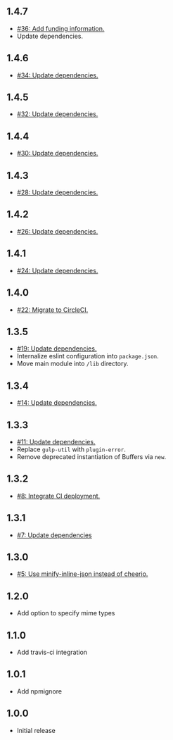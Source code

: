 ## 1.4.7
* [#36: Add funding information.](https://github.com/haensl/gulp-minify-inline-json/issues/36)
* Update dependencies.

## 1.4.6
* [#34: Update dependencies.](https://github.com/haensl/gulp-minify-inline-json/issues/34)

## 1.4.5
* [#32: Update dependencies.](https://github.com/haensl/gulp-minify-inline-json/issues/32)

## 1.4.4
* [#30: Update dependencies.](https://github.com/haensl/gulp-minify-inline-json/issues/30)

## 1.4.3
* [#28: Update dependencies.](https://github.com/haensl/gulp-minify-inline-json/issues/28)

## 1.4.2
* [#26: Update dependencies.](https://github.com/haensl/gulp-minify-inline-json/issues/26)

## 1.4.1
* [#24: Update dependencies.](https://github.com/haensl/gulp-minify-inline-json/issues/24)

## 1.4.0
* [#22: Migrate to CircleCI.](https://github.com/haensl/gulp-minify-inline-json/issues/22)

## 1.3.5
* [#19: Update dependencies.](https://github.com/haensl/gulp-minify-inline-json/issues/19)
* Internalize eslint configuration into `package.json`.
* Move main module into `/lib` directory.

## 1.3.4
* [#14: Update dependencies.](https://github.com/haensl/gulp-minify-inline-json/issues/14)

## 1.3.3
* [#11: Update dependencies.](https://github.com/haensl/gulp-minify-inline-json/issues/11)
* Replace `gulp-util` with `plugin-error`.
* Remove deprecated instantiation of Buffers via `new`.

## 1.3.2
* [#8: Integrate CI deployment.](https://github.com/haensl/gulp-minify-inline-json/issues/8)

## 1.3.1
* [#7: Update dependencies](https://github.com/haensl/gulp-minify-inline-json/issues/7)

## 1.3.0
* [#5: Use minify-inline-json instead of cheerio.](https://github.com/haensl/gulp-minify-inline-json/issues/5)

## 1.2.0
* Add option to specify mime types

## 1.1.0
* Add travis-ci integration

## 1.0.1
* Add npmignore

## 1.0.0
* Initial release
